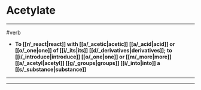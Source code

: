 # Acetylate
---
#verb
- **To [[r/_react|react]] with [[a/_acetic|acetic]] [[a/_acid|acid]] or [[o/_one|one]] of [[i/_its|its]] [[d/_derivatives|derivatives]]; to [[i/_introduce|introduce]] [[o/_one|one]] or [[m/_more|more]] [[a/_acetyl|acetyl]] [[g/_groups|groups]] [[i/_into|into]] a [[s/_substance|substance]]**
---
---
